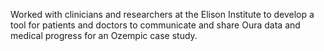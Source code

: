 Worked with clinicians and researchers at the Elison Institute to develop a tool for patients and doctors to communicate and share Oura data and medical progress for an Ozempic case study. 

